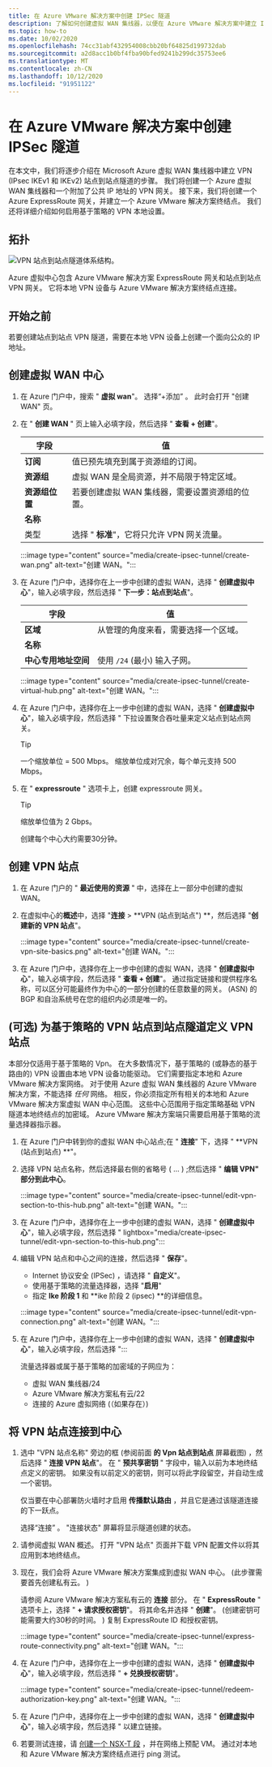 ```yaml
---
title: 在 Azure VMware 解决方案中创建 IPSec 隧道
description: 了解如何创建虚拟 WAN 集线器，以便在 Azure VMware 解决方案中建立 IPSec 隧道。
ms.topic: how-to
ms.date: 10/02/2020
ms.openlocfilehash: 74cc31abf432954008cbb20bf64825d199732dab
ms.sourcegitcommit: a2d8acc1b0bf4fba90bfed9241b299dc35753ee6
ms.translationtype: MT
ms.contentlocale: zh-CN
ms.lasthandoff: 10/12/2020
ms.locfileid: "91951122"
---
```

# <a name="create-an-ipsec-tunnel-into-azure-vmware-solution"></a>在 Azure VMware 解决方案中创建 IPSec 隧道

在本文中，我们将逐步介绍在 Microsoft Azure 虚拟 WAN 集线器中建立 VPN (IPsec IKEv1 和 IKEv2) 站点到站点隧道的步骤。 我们将创建一个 Azure 虚拟 WAN 集线器和一个附加了公共 IP 地址的 VPN 网关。 接下来，我们将创建一个 Azure ExpressRoute 网关，并建立一个 Azure VMware 解决方案终结点。 我们还将详细介绍如何启用基于策略的 VPN 本地设置。 

## <a name="topology"></a>拓扑

![VPN 站点到站点隧道体系结构。](media/create-ipsec-tunnel/vpn-s2s-tunnel-architecture.png)

Azure 虚拟中心包含 Azure VMware 解决方案 ExpressRoute 网关和站点到站点 VPN 网关。 它将本地 VPN 设备与 Azure VMware 解决方案终结点连接。

## <a name="before-you-begin"></a>开始之前

若要创建站点到站点 VPN 隧道，需要在本地 VPN 设备上创建一个面向公众的 IP 地址。

## <a name="create-a-virtual-wan-hub"></a>创建虚拟 WAN 中心

1. 在 Azure 门户中，搜索 " **虚拟 wan**"。 选择“+添加”  。 此时会打开 "创建 WAN" 页。  

2. 在 " **创建 WAN** " 页上输入必填字段，然后选择 " **查看 + 创建**"。
   
   | 字段 | 值 |
   | --- | --- |
   | **订阅** | 值已预先填充到属于资源组的订阅。 |
   | **资源组** | 虚拟 WAN 是全局资源，并不局限于特定区域。  |
   | **资源组位置** | 若要创建虚拟 WAN 集线器，需要设置资源组的位置。  |
   | **名称** |   |
   | 类型 | 选择 " **标准**"，它将只允许 VPN 网关流量。  |


    :::image type="content" source="media/create-ipsec-tunnel/create-wan.png" alt-text="创建 WAN。&quot;:::

3. 在 Azure 门户中，选择你在上一步中创建的虚拟 WAN，选择 &quot; **创建虚拟中心**&quot;，输入必填字段，然后选择 " **下一步：站点到站点**"。 

   | 字段 | 值 |
   | --- | --- |
   | **区域** | 从管理的角度来看，需要选择一个区域。  |
   | **名称** |    |
   | **中心专用地址空间** | 使用 `/24` (最小) 输入子网。  |

    :::image type="content" source="media/create-ipsec-tunnel/create-virtual-hub.png" alt-text="创建 WAN。&quot;:::

3. 在 Azure 门户中，选择你在上一步中创建的虚拟 WAN，选择 &quot; **创建虚拟中心**&quot;，输入必填字段，然后选择 " 下拉设置聚合吞吐量来定义站点到站点网关。 

   >[!TIP]
   >一个缩放单位 = 500 Mbps。 缩放单位成对冗余，每个单元支持 500 Mbps。
  
5. 在 " **expressroute** " 选项卡上，创建 expressroute 网关。 

   >[!TIP]
   >缩放单位值为 2 Gbps。 

    创建每个中心大约需要30分钟。 

## <a name="create-a-vpn-site"></a>创建 VPN 站点 

1. 在 Azure 门户的 " **最近使用的资源** " 中，选择在上一部分中创建的虚拟 WAN。

2. 在虚拟中心的**概述**中，选择 "**连接**  >  **VPN (站点到站点") **，然后选择 "**创建新的 VPN 站点**"。


    :::image type="content" source="media/create-ipsec-tunnel/create-vpn-site-basics.png" alt-text="创建 WAN。&quot;:::

3. 在 Azure 门户中，选择你在上一步中创建的虚拟 WAN，选择 &quot; **创建虚拟中心**&quot;，输入必填字段，然后选择 " **查看 + 创建**"。 通过指定链接和提供程序名称，可以区分可能最终作为中心的一部分创建的任意数量的网关。  (ASN) 的 BGP 和自治系统号在您的组织内必须是唯一的。
 
## <a name="optional-defining-a-vpn-site-for-policy-based-vpn-site-to-site-tunnels"></a> (可选) 为基于策略的 VPN 站点到站点隧道定义 VPN 站点

本部分仅适用于基于策略的 Vpn。 在大多数情况下，基于策略的 (或静态的基于路由的) VPN 设置由本地 VPN 设备功能驱动。 它们需要指定本地和 Azure VMware 解决方案网络。 对于使用 Azure 虚拟 WAN 集线器的 Azure VMware 解决方案，不能选择 *任何* 网络。 相反，你必须指定所有相关的本地和 Azure VMware 解决方案虚拟 WAN 中心范围。 这些中心范围用于指定策略基础 VPN 隧道本地终结点的加密域。 Azure VMware 解决方案端只需要启用基于策略的流量选择器指示器。 

1. 在 Azure 门户中转到你的虚拟 WAN 中心站点;在 " **连接**" 下，选择 " **VPN (站点到站点) **"。

2. 选择 VPN 站点名称，然后选择最右侧的省略号 ( ... ) ;然后选择 " **编辑 VPN" 部分到此中心**。
 
    :::image type="content" source="media/create-ipsec-tunnel/edit-vpn-section-to-this-hub.png" alt-text="创建 WAN。&quot;:::

3. 在 Azure 门户中，选择你在上一步中创建的虚拟 WAN，选择 &quot; **创建虚拟中心**&quot;，输入必填字段，然后选择 " lightbox="media/create-ipsec-tunnel/edit-vpn-section-to-this-hub.png":::

3. 编辑 VPN 站点和中心之间的连接，然后选择 " **保存**"。
   - Internet 协议安全 (IPSec) ，请选择 " **自定义**"。
   - 使用基于策略的流量选择器，选择 "**启用**"
   - 指定 **Ike 阶段 1** 和 **ike 阶段 2 (ipsec) **的详细信息。 
 
    :::image type="content" source="media/create-ipsec-tunnel/edit-vpn-connection.png" alt-text="创建 WAN。&quot;:::

3. 在 Azure 门户中，选择你在上一步中创建的虚拟 WAN，选择 &quot; **创建虚拟中心**&quot;，输入必填字段，然后选择 "::: 
 
    流量选择器或属于基于策略的加密域的子网应为：
    
    - 虚拟 WAN 集线器/24
    - Azure VMware 解决方案私有云/22
    - 连接的 Azure 虚拟网络 (（如果存在）) 

## <a name="connect-your-vpn-site-to-the-hub"></a>将 VPN 站点连接到中心

1. 选中 "VPN 站点名称" 旁边的框 (参阅前面 **的 Vpn 站点到站点** 屏幕截图) ，然后选择 " **连接 VPN 站点**"。 在 " **预共享密钥** " 字段中，输入以前为本地终结点定义的密钥。 如果没有以前定义的密钥，则可以将此字段留空，并自动生成一个密钥。 
 
    仅当要在中心部署防火墙时才启用 **传播默认路由** ，并且它是通过该隧道连接的下一跃点。

    选择“连接”  。 "连接状态" 屏幕将显示隧道创建的状态。

2. 请参阅虚拟 WAN 概述。 打开 "VPN 站点" 页面并下载 VPN 配置文件以将其应用到本地终结点。  

3. 现在，我们会将 Azure VMware 解决方案集成到虚拟 WAN 中心。  (此步骤需要首先创建私有云。 ) 

    请参阅 Azure VMware 解决方案私有云的 **连接** 部分。 在 " **ExpressRoute** " 选项卡上，选择 " **+ 请求授权密钥**"。 将其命名并选择 " **创建**"。  (创建密钥可能需要大约30秒的时间。 ) 复制 ExpressRoute ID 和授权密钥。 

    :::image type="content" source="media/create-ipsec-tunnel/express-route-connectivity.png" alt-text="创建 WAN。&quot;:::

3. 在 Azure 门户中，选择你在上一步中创建的虚拟 WAN，选择 &quot; **创建虚拟中心**&quot;，输入必填字段，然后选择 " **+ 兑换授权密钥**"。

    :::image type="content" source="media/create-ipsec-tunnel/redeem-authorization-key.png" alt-text="创建 WAN。&quot;:::

3. 在 Azure 门户中，选择你在上一步中创建的虚拟 WAN，选择 &quot; **创建虚拟中心**&quot;，输入必填字段，然后选择 " 以建立链接。 

5. 若要测试连接，请 [创建一个 NSX-T 段](./tutorial-nsx-t-network-segment.md) ，并在网络上预配 VM。 通过对本地和 Azure VMware 解决方案终结点进行 ping 测试。